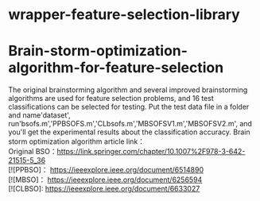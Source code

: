 # wrapper-feature-selection-library

# Brain-storm-optimization-algorithm-for-feature-selection
The original brainstorming algorithm and several improved brainstorming algorithms are used for feature selection problems, and 16 test classifications can be selected for testing.
Put the test data file in a folder and name'dataset', run'bsofs.m','PPBSOFS.m','CLbsofs.m','MBSOFSV1.m','MBSOFSV2.m', and you'll get the experimental results about the classification accuracy.
Brain storm optimization algorithm article link：    
Original BSO：https://link.springer.com/chapter/10.1007%2F978-3-642-21515-5_36    
[![PPBSO]：     https://ieeexplore.ieee.org/document/6514890    
[![MBSO]：      https://ieeexplore.ieee.org/document/6256594    
[![CLBSO]:      https://ieeexplore.ieee.org/document/6633027    
